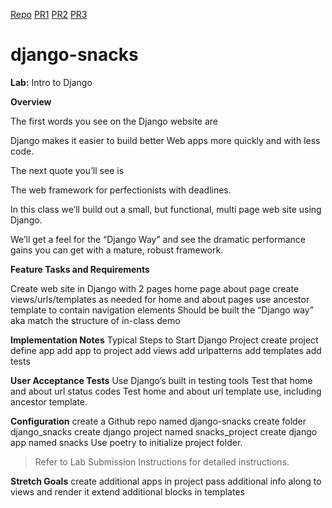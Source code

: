 [Repo](https://github.com/Mohammadnim123/django-snacks)
[PR1](https://github.com/Mohammadnim123/django-snacks/pull/1)
[PR2](https://github.com/Mohammadnim123/django-snacks/pull/2)
[PR3](https://github.com/Mohammadnim123/django-snacks/pull/3)


# django-snacks

**Lab:** Intro to Django

**Overview**

The first words you see on the Django website are

Django makes it easier to build better Web apps more quickly and with less code.

The next quote you’ll see is

The web framework for perfectionists with deadlines.

In this class we’ll build out a small, but functional, multi page web site using Django.

We’ll get a feel for the “Django Way” and see the dramatic performance gains you can get with a mature, robust framework.

**Feature Tasks and Requirements**

Create web site in Django with 2 pages home page about page create views/urls/templates as needed for home and about pages use ancestor template to contain navigation elements Should be built the “Django way” aka match the structure of in-class demo

**Implementation Notes**
Typical Steps to Start Django Project create project define app add app to project add views add urlpatterns add templates add tests

**User Acceptance Tests**
Use Django’s built in testing tools Test that home and about url status codes Test home and about url template use, including ancestor template.

**Configuration**
create a Github repo named django-snacks create folder django_snacks create django project named snacks_project create django app named snacks Use poetry to initialize project folder.

>Refer to Lab Submission Instructions for detailed instructions.

**Stretch Goals**
create additional apps in project pass additional info along to views and render it extend additional blocks in templates